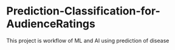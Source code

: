 # Prediction-Classification-for-AudienceRatings
This project is workflow of ML and AI using prediction of disease
